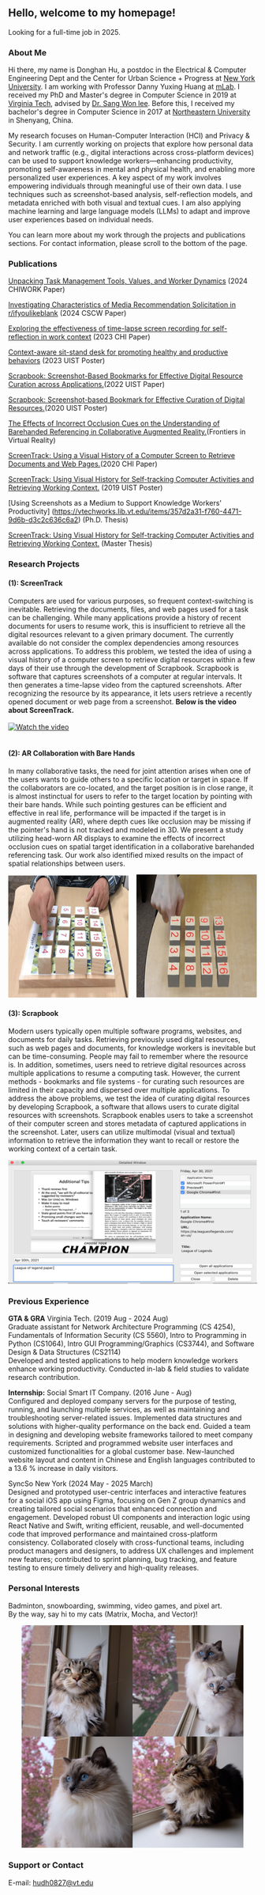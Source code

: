 
## Hello, welcome to my homepage!

Looking for a full-time job in 2025.

### About Me

Hi there, my name is Donghan Hu, a postdoc in the Electrical & Computer Engineering Dept and the Center for Urban Science + Progress at [New York University](https://engineering.nyu.edu/). I am working with Professor Danny Yuxing Huang at [mLab](https://mlab.engineering.nyu.edu/). I received my PhD and Master's degree in Computer Science in 2019 at [Virginia Tech](https://cs.vt.edu/), advised by [Dr. Sang Won lee](https://people.cs.vt.edu/sangwonlee/). Before this, I received my bachelor's degree in Computer Science in 2017 at [Northeastern University](https://english.neu.edu.cn/) in Shenyang, China.


My research focuses on Human-Computer Interaction (HCI) and Privacy & Security. I am currently working on projects that explore how personal data and network traffic (e.g., digital interactions across cross-platform devices) can be used to support knowledge workers—enhancing productivity, promoting self-awareness in mental and physical health, and enabling more personalized user experiences. A key aspect of my work involves empowering individuals through meaningful use of their own data. I use techniques such as screenshot-based analysis, self-reflection models, and metadata enriched with both visual and textual cues. I am also applying machine learning and large language models (LLMs) to adapt and improve user experiences based on individual needs.

You can learn more about my work through the projects and publications sections. For contact information, please scroll to the bottom of the page.<br/>



### Publications
[Unpacking Task Management Tools, Values, and Worker Dynamics](https://dl.acm.org/doi/abs/10.1145/3663384.3663402) (2024 CHIWORK Paper) <br/>

[Investigating Characteristics of Media Recommendation Solicitation in r/ifyoulikeblank](https://dl.acm.org/doi/abs/10.1145/3687041) (2024 CSCW Paper) <br/>

[Exploring the effectiveness of time-lapse screen recording for self-reflection in work context](https://dl.acm.org/doi/full/10.1145/3613904.3642469) (2023 CHI Paper) <br/>

[Context-aware sit-stand desk for promoting healthy and productive behaviors](https://dl.acm.org/doi/abs/10.1145/3586182.3616694) (2023 UIST Poster) <br/>

[Scrapbook: Screenshot-Based Bookmarks for Effective Digital Resource Curation across Applications.](https://arxiv.org/abs/2209.12318)(2022 UIST Paper)<br/>

[Scrapbook: Screenshot-based Bookmark for Effective Curation of Digital Resources.](https://dl.acm.org/doi/abs/10.1145/3379350.3416181)(2020 UIST Poster)<br/>

[The Effects of Incorrect Occlusion Cues on the Understanding of Barehanded Referencing in Collaborative Augmented Reality.](https://www.frontiersin.org/articles/10.3389/frvir.2021.681585/full)(Frontiers in Virtual Reality)<br/>

[ScreenTrack: Using a Visual History of a Computer Screen to Retrieve Documents and Web Pages.](https://dl.acm.org/doi/abs/10.1145/3313831.3376753)(2020 CHI Paper)<br/>

[ScreenTrack: Using Visual History for Self-tracking Computer Activities and Retrieving Working Context.](https://dl.acm.org/citation.cfm?id=3357110) (2019 UIST Poster)<br/>

[Using Screenshots as a Medium to Support Knowledge Workers' Productivity] (https://vtechworks.lib.vt.edu/items/357d2a31-f760-4471-9d6b-d3c2c636c6a2) (Ph.D. Thesis)

[ScreenTrack: Using Visual History for Self-tracking Computer Activities and Retrieving Working Context.](https://vtechworks.lib.vt.edu/handle/10919/91181?show=full) (Master Thesis)

### Research Projects

#### (1): ScreenTrack
Computers are used for various purposes, so frequent context-switching is inevitable. Retrieving the documents, files, and web pages used for a task can be challenging. While many applications provide a history of recent documents for users to resume work, this is insufficient to retrieve all the digital resources relevant to a given primary document. The currently available do not consider the complex dependencies among resources across applications. To address this problem, we tested the idea of using a visual history of a computer screen to retrieve digital resources within a few days of their use through the development of Scrapbook. Scrapbook is software that captures screenshots of a computer at regular intervals. It then generates a time-lapse video from the captured screenshots. After recognizing the resource by its appearance, it lets users retrieve a recently opened document or web page from a screenshot. **Below is the video about ScreenTrack.**
<br/><br/> 
[![Watch the video](http://img.youtube.com/vi/E97eCIbg4L0/0.jpg)](https://www.youtube.com/watch?v=E97eCIbg4L0&ab_channel=ACMSIGCHI)
<br/><br/> 

#### (2): AR Collaboration with Bare Hands
In many collaborative tasks, the need for joint attention arises when one of the users wants to guide others to a specific location or target in space. If the collaborators are co-located, and the target position is in close range, it is almost instinctual for users to refer to the target location by pointing with their bare hands. While such pointing gestures can be efficient and effective in real life, performance will be impacted if the target is in augmented reality (AR), where depth cues like occlusion may be missing if the pointer's hand is not tracked and modeled in 3D. We present a study utilizing head-worn AR displays to examine the effects of incorrect occlusion cues on spatial target identification in a collaborative barehanded referencing task. Our work also identified mixed results on the impact of spatial relationships between users.
<p align="center">
    <img src="arphoto.png" width="700" height="250" />
</p>

#### (3): Scrapbook
Modern users typically open multiple software programs, websites, and documents for daily tasks. Retrieving previously used digital resources, such as web pages and documents, for knowledge workers is inevitable but can be time-consuming. People may fail to remember where the resource is. In addition, sometimes, users need to retrieve digital resources across multiple applications to resume a computing task. However, the current methods - bookmarks and file systems - for curating such resources are limited in their capacity and dispersed over multiple applications. To address the above problems, we test the idea of curating digital resources by developing Scrapbook, a software that allows users to curate digital resources with screenshots. Scrapbook enables users to take a screenshot of their computer screen and stores metadata of captured applications in the screenshot. Later, users can utilize multimodal (visual and textual) information to retrieve the information they want to recall or restore the working context of a certain task. 
<p align="center">
    <img src="Detailed Window.png" width="700" height="250" />
</p>

### Previous Experience
**GTA & GRA** Virginia Tech. (2019 Aug - 2024 Aug)<br/>
Graduate assistant for Network Architecture Programming (CS 4254), Fundamentals of Information Security (CS 5560), Intro to Programming in Python (CS1064), Intro GUI Programming/Graphics (CS3744), and Software Design & Data Structures (CS2114) <br/>
Developed and tested applications to help modern knowledge workers enhance working productivity. Conducted in-lab & field studies to validate research contribution.<br/> 

**Internship:** Social Smart IT Company. (2016 June - Aug) <br/>
Configured and deployed company servers for the purpose of testing, running, and launching multiple services, as well as maintaining and troubleshooting server-related issues. Implemented data structures and solutions with higher-quality performance on the back end. Guided a team in designing and developing website frameworks tailored to meet company requirements. Scripted and programmed website user interfaces and customized functionalities for a global customer base. New-launched website layout and content in Chinese and English languages contributed to a 13.6 % increase in daily visitors. <br/>

SyncSo New York (2024 May - 2025 March) <br/>
Designed and prototyped user-centric interfaces and interactive features for a social iOS app using Figma, focusing on Gen Z group dynamics and creating tailored social scenarios that enhanced connection and engagement. Developed robust UI components and interaction logic using React Native and Swift, writing efficient, reusable, and well-documented code that improved performance and maintained cross-platform consistency. Collaborated closely with cross-functional teams, including product managers and designers, to address UX challenges and implement new features; contributed to sprint planning, bug tracking, and feature testing to ensure timely delivery and high-quality releases. <br/>

### Personal Interests
Badminton, snowboarding, swimming, video games, and pixel art. <br/>
By the way, say hi to my cats (Matrix, Mocha, and Vector)!<br/>
<p align="center">
    <img src="cats.JPG" width="450" height="450" />
</p>



### Support or Contact

E-mail: hudh0827@vt.edu
